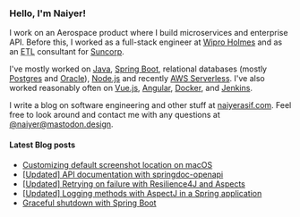 ### Hello, I'm Naiyer!

I work on an Aerospace product where I build microservices and enterprise API. Before this, I worked as a full-stack engineer at [Wipro Holmes](https://www.wipro.com/holmes/) and as an <abbr title="Extract Transform Load">ETL</abbr> consultant for [Suncorp](https://www.suncorp.com.au/).

I've mostly worked on [Java](https://openjdk.java.net/), [Spring Boot](https://spring.io/projects/spring-boot), relational databases (mostly [Postgres](https://www.postgresql.org/) and [Oracle](https://www.oracle.com/database/)), [Node.js](https://nodejs.org/en/) and recently [AWS Serverless](https://aws.amazon.com/serverless/). I've also worked reasonably often on [Vue.js](https://vuejs.org/), [Angular](https://angular.io/), [Docker](https://www.docker.com/), and [Jenkins](https://www.jenkins.io/).

I write a blog on software engineering and other stuff at [naiyerasif.com](https://www.naiyerasif.com). Feel free to look around and contact me with any questions at [@naiyer@mastodon.design](https://mastodon.design/@naiyer).

#### Latest Blog posts

<!-- BLOG-POST-LIST:START -->
- [Customizing default screenshot location on macOS](https://www.naiyerasif.com/post/2023/11/25/customizing-default-screenshot-location-on-macos/)
- [[Updated] API documentation with springdoc-openapi](https://www.naiyerasif.com/post/2020/06/27/api-documentation-with-springdoc-openapi/)
- [[Updated] Retrying on failure with Resilience4J and Aspects](https://www.naiyerasif.com/post/2020/09/26/retrying-on-failure-with-resilience4j-and-aspects/)
- [[Updated] Logging methods with AspectJ in a Spring application](https://www.naiyerasif.com/post/2020/09/13/logging-methods-with-aspectj-in-a-spring-application/)
- [Graceful shutdown with Spring Boot](https://www.naiyerasif.com/post/2023/10/22/graceful-shutdown-with-spring-boot/)
<!-- BLOG-POST-LIST:END -->
